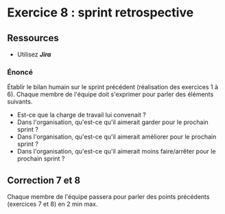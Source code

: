 # Exercice 8 : sprint retrospective

## Ressources

- Utilisez ***Jira***

### Énoncé

Établir le bilan humain sur le sprint précédent (réalisation des exercices 1 à 6).
Chaque membre de l'équipe doit s'exprimer pour parler des éléments suivants.

- Est-ce que la charge de travail lui convenait ?
- Dans l'organisation, qu'est-ce qu'il aimerait garder pour le prochain sprint ?
- Dans l'organisation, qu'est-ce qu'il aimerait améliorer pour le prochain sprint ?
- Dans l'organisation, qu'est-ce qu'il aimerait moins faire/arrêter pour le prochain sprint ?

## Correction 7 et 8

Chaque membre de l'équipe passera pour parler des points précédents (exercices 7 et 8) en 2 min max.